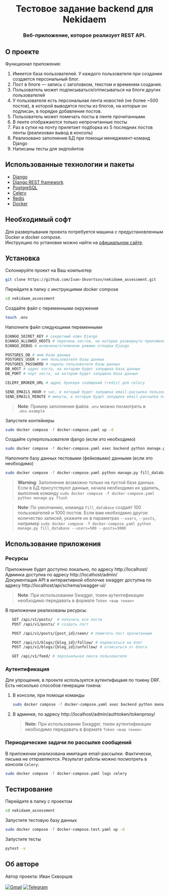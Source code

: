 <div id="top"></div>
<div align="center">
<h1>Тестовое задание backend для Nekidaem </h1>
  <h3>
     Веб-приложение, которое реализует REST API.<br />
  </h3>
</div>

## О проекте
Функционал приложения:
1) Имеется база пользователей. У каждого пользователя при создании создается персональный блог.
2) Пост в блоге — запись с заголовком, текстом и временем создания.
3) Пользователь может подписываться/отписываться на блоги других пользователей
4) У пользователя есть персональная лента новостей (не более ~500 постов), в которой выводятся посты из блогов, на которые он подписан, в порядке добавления постов.
5) Пользователь может помечать посты в ленте прочитанными.
6) В ленте отображаются только непрочитанные посты
7) Раз в сутки на почту прилетает подборка из 5 последних постов ленты (реализован вывод в консоль)
8) Реализовано заполнение БД при помощи менеджмент-команд Django
9) Написаны тесты для эндпойнтов

## Использованные технологии и пакеты
* [Django](https://www.djangoproject.com/)
* [Django REST framework](https://www.django-rest-framework.org/)
* [PostgreSQL](https://www.postgresql.org/)
* [Celery](https://docs.celeryq.dev/en/stable/)
* [Redis](https://redis.io/)
* [Docker](https://www.docker.com/)

## Необходимый софт
Для развертывания проекта потребуется машина с предустановленным Docker и docker compose.<br/>
Инструкцию по установке можно найти на <a href="https://docs.docker.com/">официальном сайте</a>.

## Установка
Склонируйте проект на Ваш компьютер
   ```sh
   git clone https://github.com/Ivan-Skvortsov/nekidaem_assessment.git
   ```
Перейдите в папку с инструкциями docker compose
   ```sh
   cd nekidaem_assessment
   ```
Создайте файл с переменными окружения
   ```sh
   touch .env
   ```
Наполните файл следующими переменными
   ```sh
   DJANGO_SECRET_KEY # секретный ключ Django
   DJANGO_ALLOWED_HOSTS # перечень хостов, на которых развернуто приложение (через запятую)
   DJANGO_DEBUG # включени/отключени режима отладки Django  

   POSTGRES_DB # имя базы данных
   POSTGRES_USER # имя пользователя базы данных
   POSTGRES_PASSWORD # пароль пользователя базы данных
   DB_HOST # адрес хоста, на котором будет запущена база данных
   DB_PORT # порт хоста, на котором будет запущена база данных

   CELERY_BROKER_URL # адрес брокера сообщений (redis) для celery

   SEND_EMAILS_HOUR # час, в который будет запущена email-рассылка пользователям
   SEND_EMAILS_MINUTE # минуты, в которую будет запущена email-рассылка пользователям
   ```
   > **Note**:
   > Пример заполнения файла `.env` можно посмотреть в `.env.example`

Запустите контейнеры
   ```sh
   sudo docker compose -f docker-compose.yaml up -d
   ```
Создайте суперпользователя django (если это необходимо)
   ```sh
   sudo docker compose -f docker-compose.yaml exec backend python manage.py createsuperuser
   ```
Наполните базу данных тестовыми (фейковыми) данными (если это необходимо)
   ```sh
   sudo docker compose -f docker-compose.yaml python manage.py fill_database
   ```
   > **Warning**:
   > Заполнение возможно только на пустой базе данных. Если в БД присутствуют данные, начала необходимо их удалить, выполнив команду `sudo docker compose -f docker-compose.yaml python manage.py flush`

   > **Note**:
   > По умолчанию, команда `fill_database` создаёт 100 пользователей и 1000 постов. Если вам необходмио другое количество записей, укажите их в параметрах `--users`, `--posts`, например `sudo docker compose -f docker-compose.yaml python manage.py fill_database --users=500 --posts=3000`

## Использование приложения
### Ресурсы
Приложение будет доступно локально, по адресу http://localhost/ <br>
Админка доступна по адресу http://localhost/admin/ <br>
Документация API в интерактивной оболочке swagger доступна по адресу http://localhost/api/schema/swagger-ui/

   > **Note**:
   > При использовании Swagger, токен аутентификации необходимо передавать в формате `Token <ваш токен>`

В приложении реализованы ресурсы:
 ```sh
    GET /api/v1/posts/  # получить все посты
    POST /api/v1/posts/ # создать пост

    POST /api/v1/posts/{post_id}/seen/ # пометить пост прочитанным

    POST /api/v1/blogs/{blog_id}/follow/ # подписаться на блог
    POST /api/v1/blogs/{blog_id}/unfollow/ # отписаться от блога

    GET /api/v1/feed/ # персональная лента пользователя
```
### Аутентификация
Для упрощения, в проекте используется аутентифицаия по токену DRF. Есть несколько способов генерации токена:
1) В консоли, при помощи команды
   ```sh
   sudo docker compose -f docker-compose.yaml exec backend python manage.py drf_create_token <username>
   ```
2) В админке, по адресу http://localhost/admin/authtoken/tokenproxy/
   > **Note**:
   > При использовании Swagger, токен аутентификации необходимо передавать в формате `Token <ваш токен>`

### Периодические задачи по рассылке сообщений
В приложении реализована имитация email-рассылки. Фактически, письма не отправляются. Результат работы можно посмотреть в консоли `Celery`:
   ```sh
   sudo docker compose -f docker-compose.yaml logs celery
   ```

## Тестирование
Перейдите в папку с проектом
   ```sh
   cd nekidaem_assessment
   ```
Запустите тестовую базу данных
   ```sh
   sudo docker compose -f docker-compose.test.yaml up -d
   ```
Запустите тесты
   ```sh
   pytest -v
   ```

## Об авторе
Автор проекта: Иван Скворцов<br/><br />
[![Gmail](https://img.shields.io/badge/Gmail-D14836?style=for-the-badge&logo=gmail&logoColor=white)](mailto:pprofcheg@gmail.com)
[![Telegram](https://img.shields.io/badge/Telegram-2CA5E0?style=for-the-badge&logo=telegram&logoColor=white)](https://t.me/Profcheg)
